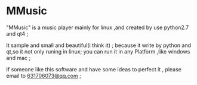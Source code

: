 MMusic
======

"MMusic" is a music player mainly for linux ,and created by use python2.7 and qt4 ;

It sample and small and beautiful(i think it) ; because it write by python and qt,so it not only runing in linux;
you can run it in any Platform ,like windows and mac ;

If someone like this software and have some ideas to perfect it , please email to 631706073@qq.com ;


